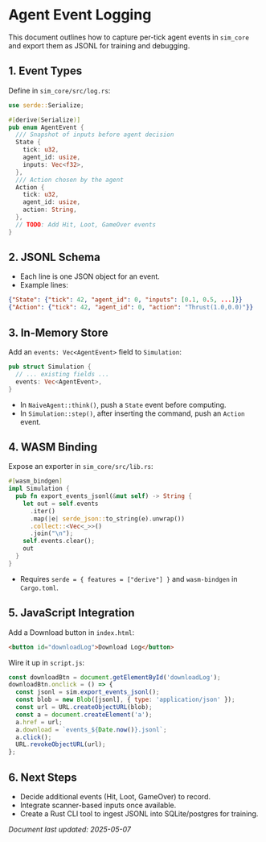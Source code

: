 # Agent Event Logging

This document outlines how to capture per-tick agent events in `sim_core` and export them as JSONL for training and debugging.

## 1. Event Types

Define in `sim_core/src/log.rs`:

```rust
use serde::Serialize;

#[derive(Serialize)]
pub enum AgentEvent {
  /// Snapshot of inputs before agent decision
  State {
    tick: u32,
    agent_id: usize,
    inputs: Vec<f32>,
  },
  /// Action chosen by the agent
  Action {
    tick: u32,
    agent_id: usize,
    action: String,
  },
  // TODO: Add Hit, Loot, GameOver events
}
```

## 2. JSONL Schema

- Each line is one JSON object for an event.  
- Example lines:

```json
{"State": {"tick": 42, "agent_id": 0, "inputs": [0.1, 0.5, ...]}}
{"Action": {"tick": 42, "agent_id": 0, "action": "Thrust(1.0,0.0)"}}
```

## 3. In-Memory Store

Add an `events: Vec<AgentEvent>` field to `Simulation`:

```rust
pub struct Simulation {
  // ... existing fields ...
  events: Vec<AgentEvent>,
}
```

- In `NaiveAgent::think()`, push a `State` event before computing.
- In `Simulation::step()`, after inserting the command, push an `Action` event.

## 4. WASM Binding

Expose an exporter in `sim_core/src/lib.rs`:

```rust
#[wasm_bindgen]
impl Simulation {
  pub fn export_events_jsonl(&mut self) -> String {
    let out = self.events
      .iter()
      .map(|e| serde_json::to_string(e).unwrap())
      .collect::<Vec<_>>()
      .join("\n");
    self.events.clear();
    out
  }
}
```

- Requires `serde = { features = ["derive"] }` and `wasm-bindgen` in `Cargo.toml`.

## 5. JavaScript Integration

Add a Download button in `index.html`:

```html
<button id="downloadLog">Download Log</button>
```

Wire it up in `script.js`:

```js
const downloadBtn = document.getElementById('downloadLog');
downloadBtn.onclick = () => {
  const jsonl = sim.export_events_jsonl();
  const blob = new Blob([jsonl], { type: 'application/json' });
  const url = URL.createObjectURL(blob);
  const a = document.createElement('a');
  a.href = url;
  a.download = `events_${Date.now()}.jsonl`;
  a.click();
  URL.revokeObjectURL(url);
};
```

## 6. Next Steps

- Decide additional events (Hit, Loot, GameOver) to record.
- Integrate scanner-based inputs once available.
- Create a Rust CLI tool to ingest JSONL into SQLite/postgres for training.

*Document last updated: 2025-05-07*
